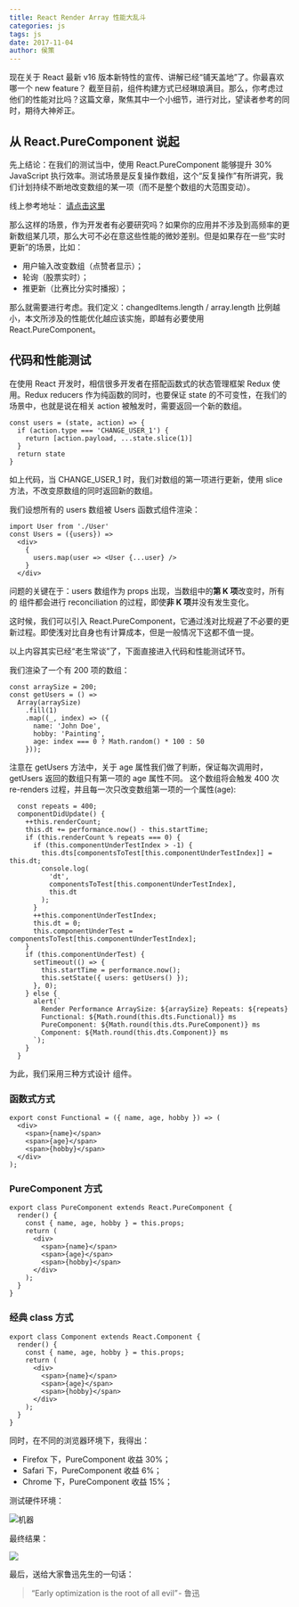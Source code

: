 ```yaml
---
title: React Render Array 性能大乱斗
categories: js
tags: js
date: 2017-11-04
author: 侯策
---
```


现在关于 React 最新 v16 版本新特性的宣传、讲解已经“铺天盖地”了。你最喜欢哪一个 new feature？
截至目前，组件构建方式已经琳琅满目。那么，你考虑过他们的性能对比吗？这篇文章，聚焦其中一个小细节，进行对比，望读者参考的同时，期待大神斧正。

## 从 React.PureComponent 说起
先上结论：在我们的测试当中，使用 React.PureComponent 能够提升 30% JavaScript 执行效率。测试场景是反复操作数组，这个“反复操作”有所讲究，我们计划持续不断地改变数组的某一项（而不是整个数组的大范围变动）。

线上参考地址： [请点击这里](https://react-array-perf.now.sh/)

那么这样的场景，作为开发者有必要研究吗？如果你的应用并不涉及到高频率的更新数组某几项，那么大可不必在意这些性能的微妙差别。但是如果存在一些“实时更新”的场景，比如：

- 用户输入改变数组（点赞者显示）；
- 轮询（股票实时）；
- 推更新（比赛比分实时播报）；

那么就需要进行考虑。我们定义：changedItems.length / array.length 比例越小，本文所涉及的性能优化越应该实施，即越有必要使用 React.PureComponent。

## 代码和性能测试
在使用 React 开发时，相信很多开发者在搭配函数式的状态管理框架 Redux 使用。Redux reducers 作为纯函数的同时，也要保证 state 的不可变性，在我们的场景中，也就是说在相关 action 被触发时，需要返回一个新的数组。

    const users = (state, action) => {
      if (action.type === 'CHANGE_USER_1') {
        return [action.payload, ...state.slice(1)]
      }
      return state
    }
    
如上代码，当 CHANGE_USER_1 时，我们对数组的第一项进行更新，使用 slice 方法，不改变原数组的同时返回新的数组。

我们设想所有的 users 数组被 Users 函数式组件渲染：

    import User from './User'
    const Users = ({users}) =>
      <div>
        {
          users.map(user => <User {...user} />
        }
      </div>

问题的关键在于：users 数组作为 props 出现，当数组中的**第 K 项**改变时，所有的 <User> 组件都会进行 reconciliation 的过程，即使**非 K 项**并没有发生变化。


这时候，我们可以引入 React.PureComponent，它通过浅对比规避了不必要的更新过程。即使浅对比自身也有计算成本，但是一般情况下这都不值一提。


以上内容其实已经“老生常谈”了，下面直接进入代码和性能测试环节。

我们渲染了一个有 200 项的数组：

    const arraySize = 200;
    const getUsers = () =>
      Array(arraySize)
        .fill(1)
        .map((_, index) => ({
          name: 'John Doe',
          hobby: 'Painting',
          age: index === 0 ? Math.random() * 100 : 50
        }));
        
注意在 getUsers 方法中，关于 age 属性我们做了判断，保证每次调用时，getUsers 返回的数组只有第一项的 age 属性不同。
这个数组将会触发 400 次 re-renders 过程，并且每一次只改变数组第一项的一个属性(age):
 
      const repeats = 400;
      componentDidUpdate() {
        ++this.renderCount;
        this.dt += performance.now() - this.startTime;
        if (this.renderCount % repeats === 0) {
          if (this.componentUnderTestIndex > -1) {
            this.dts[componentsToTest[this.componentUnderTestIndex]] = this.dt;
            console.log(
              'dt',
              componentsToTest[this.componentUnderTestIndex],
              this.dt
            );
          }
          ++this.componentUnderTestIndex;
          this.dt = 0;
          this.componentUnderTest = componentsToTest[this.componentUnderTestIndex];
        }
        if (this.componentUnderTest) {
          setTimeout(() => {
            this.startTime = performance.now();
            this.setState({ users: getUsers() });
          }, 0);
        } else {
          alert(`
            Render Performance ArraySize: ${arraySize} Repeats: ${repeats}
            Functional: ${Math.round(this.dts.Functional)} ms
            PureComponent: ${Math.round(this.dts.PureComponent)} ms
            Component: ${Math.round(this.dts.Component)} ms
          `);
        }
      }

为此，我们采用三种方式设计 <User> 组件。
### 函数式方式

    export const Functional = ({ name, age, hobby }) => (
      <div>
        <span>{name}</span>
        <span>{age}</span>
        <span>{hobby}</span>
      </div>
    );

### PureComponent 方式

    export class PureComponent extends React.PureComponent {
      render() {
        const { name, age, hobby } = this.props;
        return (
          <div>
            <span>{name}</span>
            <span>{age}</span>
            <span>{hobby}</span>
          </div>
        );
      }
    }

### 经典 class 方式

    export class Component extends React.Component {
      render() {
        const { name, age, hobby } = this.props;
        return (
          <div>
            <span>{name}</span>
            <span>{age}</span>
            <span>{hobby}</span>
          </div>
        );
      }
    }

同时，在不同的浏览器环境下，我得出：

- Firefox 下，PureComponent 收益 30%；
- Safari 下，PureComponent 收益 6%；
- Chrome 下，PureComponent 收益 15%；

测试硬件环境：


![机器](http://upload-images.jianshu.io/upload_images/4363003-b4ad265d8e72d92c.png?imageMogr2/auto-orient/strip%7CimageView2/2/w/1240)

最终结果：

![](http://upload-images.jianshu.io/upload_images/4363003-e5bf30012d678fa7.png?imageMogr2/auto-orient/strip%7CimageView2/2/w/1240)



最后，送给大家鲁迅先生的一句话：

> “Early optimization is the root of all evil” - 鲁迅